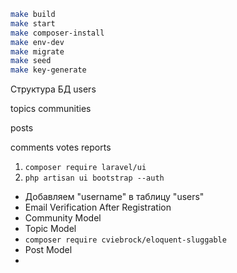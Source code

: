 
```bash
make build
make start
make composer-install
make env-dev
make migrate
make seed
make key-generate
```

Структура БД
users

topics
communities

posts

comments
votes
reports

1. `composer require laravel/ui`
2. `php artisan ui bootstrap --auth`
- Добавляем "username" в таблицу "users"
- Email Verification After Registration 
- Community Model
- Topic Model
- `composer require cviebrock/eloquent-sluggable`
- Post Model
- 




